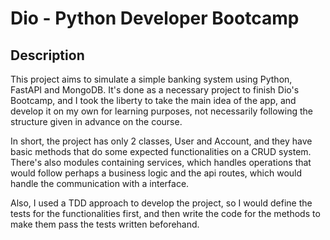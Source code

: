 # Dio - Python Developer Bootcamp

## Description
This project aims to simulate a simple banking system using Python, FastAPI and MongoDB. It's done as a necessary project to finish Dio's Bootcamp, and I took the liberty to take the main idea of the app, and develop it on my own for learning purposes, not necessarily following the structure given in advance on the course.

In short, the project has only 2 classes, User and Account, and they have basic methods that do some expected functionalities on a CRUD system. There's also modules containing services, which handles operations that would follow perhaps a business logic and the api routes, which would handle the communication with a interface.

Also, I used a TDD approach to develop the project, so I would define the tests for the functionalities first, and then write the code for the methods to make them pass the tests written beforehand.
